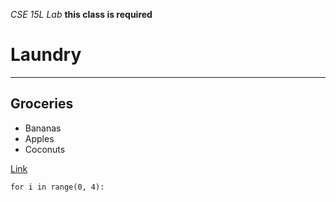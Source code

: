 *CSE 15L Lab*
**this class is required**
# Laundry
---
## Groceries
- Bananas
- Apples
- Coconuts
 
[Link](HTTP://youtube.com)


```
for i in range(0, 4):
```
